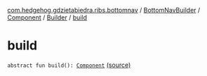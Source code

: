 [com.hedgehog.gdzietabiedra.ribs.bottomnav](../../../index.md) / [BottomNavBuilder](../../index.md) / [Component](../index.md) / [Builder](index.md) / [build](./build.md)

# build

`abstract fun build(): `[`Component`](../index.md) [(source)](https://github.com/asvid/GdzieTaBiedra/tree/master/app/src/main/java/com/hedgehog/gdzietabiedra/ribs/bottomnav/BottomNavBuilder.kt#L85)